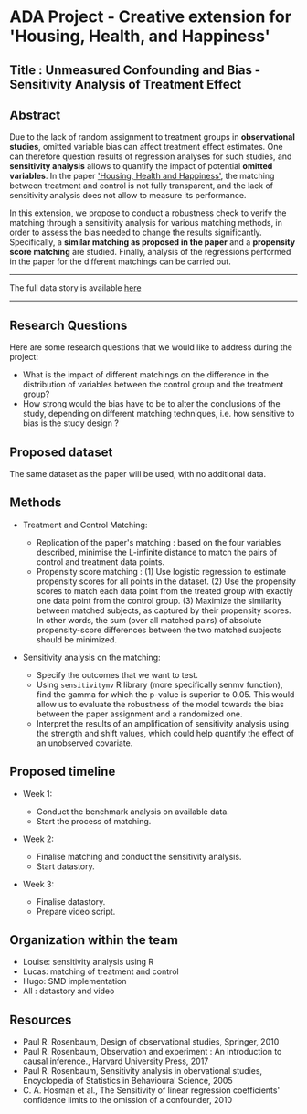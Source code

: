 # ADA Project - Creative extension for 'Housing, Health, and Happiness'


## Title : Unmeasured Confounding and Bias - Sensitivity Analysis of Treatment Effect 

## Abstract

Due to the lack of random assignment to treatment groups in **observational studies**, omitted variable bias can affect treatment effect estimates. One can therefore question results of regression analyses for such studies, and **sensitivity analysis** allows to quantify the impact of potential **omitted variables**. In the paper ['Housing, Health and Happiness'](https://www.aeaweb.org/articles?id=10.1257/pol.1.1.75), the matching between treatment and control is not fully transparent, and the lack of sensitivity analysis does not allow to measure its performance. 

In this extension, we propose to conduct a robustness check to verify the matching through a sensitivity analysis for various matching methods, in order to assess the bias needed to change the results significantly. Specifically, a **similar matching as proposed in the paper** and a **propensity score matching** are studied. Finally, analysis of the regressions performed in the paper for the different matchings can be carried out. 

--------------------------

The full data story is available [here](https://ada-greenlight.github.io/)

--------------------------

## Research Questions

Here are some research questions that we would like to address during the project:
* What is the impact of different matchings on the difference in the distribution of variables between the control group and the treatment group?
* How strong would the bias have to be to alter the conclusions of the study, depending on different matching techniques, i.e. how sensitive to bias is the study design ?

## Proposed dataset

The same dataset as the paper will be used, with no additional data.

## Methods
   
* Treatment and Control Matching:
   - Replication of the paper's matching : based on the four variables described, minimise the L-infinite distance to match the pairs of control and treatment data points.
   - Propensity score matching : (1) Use logistic regression to estimate propensity scores for all points in the dataset. (2) Use the propensity scores to match each data point from the treated group with exactly one data point from the control group. (3) Maximize the similarity between matched subjects, as captured by their propensity scores. In other words, the sum (over all matched pairs) of absolute propensity-score differences between the two matched subjects should be minimized.

* Sensitivity analysis on the matching:
   - Specify the outcomes that we want to test.
   - Using `sensitivitymv` R library (more specifically senmv function), find the gamma for which the p-value is superior to 0.05. This would allow us to evaluate the robustness of the model towards the bias between the paper assignment and a randomized one.
   - Interpret the results of an amplification of sensitivity analysis using the strength and shift values, which could help quantify the effect of an unobserved covariate.


## Proposed timeline

* Week 1:
   - Conduct the benchmark analysis on available data.
   - Start the process of matching.

* Week 2:
   - Finalise matching and conduct the sensitivity analysis.
   - Start datastory.

* Week 3:
   - Finalise datastory.
   - Prepare video script.

## Organization within the team

* Louise: sensitivity analysis using R
* Lucas: matching of treatment and control
* Hugo: SMD implementation
* All : datastory and video

## Resources

* Paul R. Rosenbaum, Design of observational studies, Springer, 2010
* Paul R. Rosenbaum, Observation and experiment : An introduction to causal inference., Harvard University Press, 2017
* Paul R. Rosenbaum, Sensitivity analysis in obervational studies, Encyclopedia of Statistics in Behavioural Science, 2005
* C. A. Hosman et al., The Sensitivity of linear regression coefficients' confidence limits to the omission of a confounder, 2010

